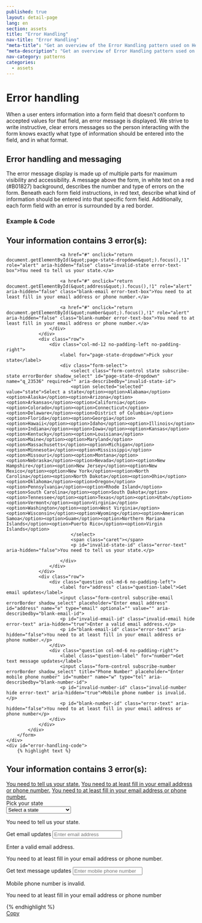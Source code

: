 ```yaml
---
published: true
layout: detail-page
lang: en
section: assets
title: "Error Handling"
nav-title: "Error Handling"
"meta-title": "Get an overview of the Error Handling pattern used on HealthCare.gov"
"meta-description": "Get an overview of Error Handling pattern used on HealthCare.gov"
nav-category: patterns
categories:
  - assets
---
```


# Error handling

<div class="intro">
When a user enters information into a form field that doesn't conform to accepted values for that field, an error message is displayed. We strive to write instructive, clear errors messages so the person interacting with the form knows exactly what type of information should be entered into the field, and in  what format. 
</div>

<div class="hr"></div>

## Error handling and messaging 

The error message display is made up of multiple parts for maximum visibility and accessibility. A message above the form, in white text on a red (#B01827) background, describes the number and type of errors on the form. Beneath each form field instructions, in red text, describe what kind of information should be entered into that specific form field. Additionally, each form field with an error is surrounded by a red border.

<h3 class="label-opensans">Example &amp; Code</h3>

<div class="code-wrapper">
	<div class="preview">
		<form class="error-styling">
			<div class="group">
				<div class="error-msg row" aria-hidden="false">
					<div class="col-md-12">
						<h2 tabindex="0" role="alert" id="error-title">Your information contains <span class="errorNumber">3</span> error(s):</h2>

						<a href="#" onclick="return document.getElementById(&quot;page-state-dropdown&quot;).focus(),!1" role="alert" aria-hidden="false" class="invalid-state error-text-box">You need to tell us your state.</a>

						<a href="#" onclick="return document.getElementById(&quot;address&quot;).focus(),!1" role="alert" aria-hidden="false" class="blank-email error-text-box">You need to at least fill in your email address or phone number.</a>

						<a href="#" onclick="return document.getElementById(&quot;number&quot;).focus(),!1" role="alert" aria-hidden="false" class="blank-number error-text-box">You need to at least fill in your email address or phone number.</a>
					</div>
				</div>
				<div class="row">
					<div class="col-md-12 no-padding-left no-padding-right">
						<label for="page-state-dropdown">Pick your state</label>
						<div class="form-select">
							<select class="form-control state subscribe-state errorBorder shadow_select" id="page-state-dropdown" name="q_23536" required="" aria-describedby="invalid-state-id">
							<option selected="selected" value="state">Select a state</option><option>Alabama</option><option>Alaska</option><option>Arizona</option><option>Arkansas</option><option>California</option><option>Colorado</option><option>Connecticut</option><option>Delaware</option><option>District of Columbia</option><option>Florida</option><option>Georgia</option><option>Hawaii</option><option>Idaho</option><option>Illinois</option><option>Indiana</option><option>Iowa</option><option>Kansas</option><option>Kentucky</option><option>Louisiana</option><option>Maine</option><option>Maryland</option><option>Massachusetts</option><option>Michigan</option><option>Minnesota</option><option>Mississippi</option><option>Missouri</option><option>Montana</option><option>Nebraska</option><option>Nevada</option><option>New Hampshire</option><option>New Jersey</option><option>New Mexico</option><option>New York</option><option>North Carolina</option><option>North Dakota</option><option>Ohio</option><option>Oklahoma</option><option>Oregon</option><option>Pennsylvania</option><option>Rhode Island</option><option>South Carolina</option><option>South Dakota</option><option>Tennessee</option><option>Texas</option><option>Utah</option><option>Vermont</option><option>Virginia</option><option>Washington</option><option>West Virginia</option><option>Wisconsin</option><option>Wyoming</option><option>American Samoa</option><option>Guam</option><option>Northern Mariana Islands</option><option>Puerto Rico</option><option>Virgin Islands</option>        
							</select>
							<span class="caret"></span>
							<p id="invalid-state-id" class="error-text" aria-hidden="false">You need to tell us your state.</p>

						</div>
					</div>
				</div>
				<div class="row">
					<div class="question col-md-6 no-padding-left">
						<label for="address" class="question-label">Get email updates</label>
						<input class="form-control subscribe-email errorBorder shadow_select" placeholder="Enter email address" id="address" name="e" type="email" optional="" value="" aria-describedby="blank-email-id">
						<p id="invalid-email-id" class="invalid-email hide error-text" aria-hidden="true">Enter a valid email address.</p>
						<p id="blank-email-id" class="error-text" aria-hidden="false">You need to at least fill in your email address or phone number.</p>
					</div>
					<div class="question col-md-6 no-padding-right">
						<label class="question-label" for="number">Get text message updates</label>
						<input class="form-control subscribe-number errorBorder shadow_select" title="Phone Number" placeholder="Enter mobile phone number" id="number" name="w" type="tel" aria-describedby="blank-number-id">
						<p id="invalid-number-id" class="invalid-number hide error-text" aria-hidden="true">Mobile phone number is invalid.</p>
						<p id="blank-number-id" class="error-text" aria-hidden="false">You need to at least fill in your email address or phone number</p>
					</div>
				</div>
			</div>
		</form>
	</div>
	<div id="error-handling-code">
		{% highlight text %}
<form class="error-styling">
	<div class="group">
		<div class="error-msg row" aria-hidden="false">
			<div class="col-md-12">
				<h2 tabindex="0" role="alert" id="error-title">Your information contains <span class="errorNumber">3</span> error(s):</h2>
				<a href="#" onclick="return document.getElementById(&quot;page-state-dropdown&quot;).focus(),!1" role="alert" aria-hidden="false" class="invalid-state error-text-box">You need to tell us your state.</a>
				<a href="#" onclick="return document.getElementById(&quot;address&quot;).focus(),!1" role="alert" aria-hidden="false" class="blank-email error-text-box">You need to at least fill in your email address or phone number.</a>
				<a href="#" onclick="return document.getElementById(&quot;number&quot;).focus(),!1" role="alert" aria-hidden="false" class="blank-number error-text-box">You need to at least fill in your email address or phone number.</a>
			</div>
		</div>
		<div class="row">
			<div class="col-md-12 no-padding-left no-padding-right">
				<label for="page-state-dropdown">Pick your state</label>
				<div class="form-select">
					<select class="form-control state subscribe-state errorBorder shadow_select" id="page-state-dropdown" name="q_23536" required="" aria-describedby="invalid-state-id">
					<option selected="selected" value="state">Select a state</option><option>Alabama</option><option>Alaska</option><option>Arizona</option><option>Arkansas</option><option>California</option><option>Colorado</option><option>Connecticut</option><option>Delaware</option><option>District of Columbia</option><option>Florida</option><option>Georgia</option><option>Hawaii</option><option>Idaho</option><option>Illinois</option><option>Indiana</option><option>Iowa</option><option>Kansas</option><option>Kentucky</option><option>Louisiana</option><option>Maine</option><option>Maryland</option><option>Massachusetts</option><option>Michigan</option><option>Minnesota</option><option>Mississippi</option><option>Missouri</option><option>Montana</option><option>Nebraska</option><option>Nevada</option><option>New Hampshire</option><option>New Jersey</option><option>New Mexico</option><option>New York</option><option>North Carolina</option><option>North Dakota</option><option>Ohio</option><option>Oklahoma</option><option>Oregon</option><option>Pennsylvania</option><option>Rhode Island</option><option>South Carolina</option><option>South Dakota</option><option>Tennessee</option><option>Texas</option><option>Utah</option><option>Vermont</option><option>Virginia</option><option>Washington</option><option>West Virginia</option><option>Wisconsin</option><option>Wyoming</option><option>American Samoa</option><option>Guam</option><option>Northern Mariana Islands</option><option>Puerto Rico</option><option>Virgin Islands</option>        
					</select>
					<span class="caret"></span>
					<p id="invalid-state-id" class="error-text" aria-hidden="false">You need to tell us your state.</p>
				</div>
			</div>
		</div>
		<div class="row">
			<div class="question col-md-6 no-padding-left">
				<label for="address" class="question-label">Get email updates</label>
				<input class="form-control subscribe-email errorBorder shadow_select" placeholder="Enter email address" id="address" name="e" type="email" optional="" value="" aria-describedby="blank-email-id">
				<p id="invalid-email-id" class="invalid-email hide error-text" aria-hidden="true">Enter a valid email address.</p>
				<p id="blank-email-id" class="error-text" aria-hidden="false">You need to at least fill in your email address or phone number.</p>
			</div>
			<div class="question col-md-6 no-padding-right">
				<label class="question-label" for="number">Get text message updates</label>
				<input class="form-control subscribe-number errorBorder shadow_select" title="Phone Number" placeholder="Enter mobile phone number" id="number" name="w" type="tel" aria-describedby="blank-number-id">
				<p id="invalid-number-id" class="invalid-number hide error-text" aria-hidden="true">Mobile phone number is invalid.</p>
				<p id="blank-number-id" class="error-text" aria-hidden="false">You need to at least fill in your email address or phone number</p>
			</div>
		</div>
	</div>
</form>
		{% endhighlight %}
	</div>
	<a href="javascript:;" class="copy-button" title="Click to copy me." data-clipboard-target="error-handling-code" role="button">Copy</a>
</div>
